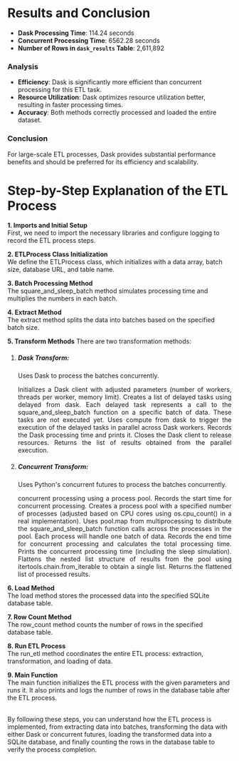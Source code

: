 # Results and Conclusion

- **Dask Processing Time**: 114.24 seconds
- **Concurrent Processing Time**: 6562.28 seconds
- **Number of Rows in `dask_results` Table**: 2,611,892

### Analysis
- **Efficiency**: Dask is significantly more efficient than concurrent processing for this ETL task.
- **Resource Utilization**: Dask optimizes resource utilization better, resulting in faster processing times.
- **Accuracy**: Both methods correctly processed and loaded the entire dataset.

### Conclusion
For large-scale ETL processes, Dask provides substantial performance benefits and should be preferred for its efficiency and scalability.

# Step-by-Step Explanation of the ETL Process
**1. Imports and Initial Setup**
<br>First, we need to import the necessary libraries and configure logging to record the ETL process steps.

**2. ETLProcess Class Initialization**
<br>We define the ETLProcess class, which initializes with a data array, batch size, database URL, and table name.

**3. Batch Processing Method**
<br>The square_and_sleep_batch method simulates processing time and multiplies the numbers in each batch.

**4. Extract Method**
<br>The extract method splits the data into batches based on the specified batch size.

**5. Transform Methods**
There are two transformation methods:
<ol><li><h5>Dask Transform:</h5>Uses Dask to process the batches concurrently.
<p align=justify>Initializes a Dask client with adjusted parameters (number of workers, threads per worker, memory limit). 
Creates a list of delayed tasks using delayed from dask. 
Each delayed task represents a call to the square_and_sleep_batch function on a specific batch of data.
These tasks are not executed yet. 
Uses compute from dask to trigger the execution of the delayed tasks in parallel across Dask workers. Records the Dask processing time and prints it. Closes the Dask client to release resources. Returns the list of results obtained from the parallel execution.</p>     
<li><h5>Concurrent Transform:</h5> Uses Python's concurrent futures to process the batches concurrently. 
<p align=justify> concurrent processing using a process pool. Records the start time for concurrent processing.
Creates a process pool with a specified number of processes (adjusted based on CPU cores using os.cpu_count() in a 
real implementation). Uses pool.map from multiprocessing to distribute the square_and_sleep_batch function calls
across the processes in the pool. Each process will handle one batch of data. Records the end time for concurrent processing 
and calculates the total processing time. Prints the concurrent processing time (including the sleep simulation).
Flattens the nested list structure of results from the pool using itertools.chain.from_iterable to obtain a single list. 
Returns the flattened list of processed results. </ol>   </p>  

**6. Load Method**
<br>The load method stores the processed data into the specified SQLite database table.

**7. Row Count Method**
<br>The row_count method counts the number of rows in the specified database table.

**8. Run ETL Process**
<br>The run_etl method coordinates the entire ETL process: extraction, transformation, and loading of data.
    
**9. Main Function**
<br>The main function initializes the ETL process with the given parameters and runs it. It also prints and logs the number of rows in the database table after the ETL process.

<br>By following these steps, you can understand how the ETL process is implemented, from extracting data into batches, transforming the data with either Dask or concurrent futures, loading the transformed data into a SQLite database, and finally counting the rows in the database table to verify the process completion.

